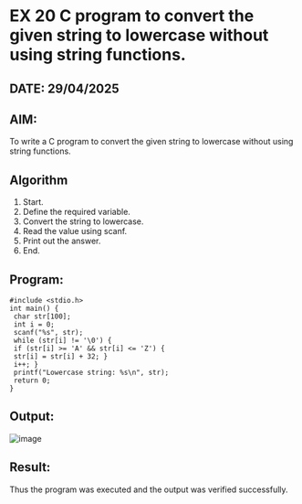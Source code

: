 # EX 20 C program to convert the given string to lowercase without using string functions.
## DATE: 29/04/2025
## AIM:
To write a C program to convert the given string to lowercase without using string functions.

## Algorithm
1. Start.
2. Define the required variable.
3. Convert the string to lowercase.
4. Read the value using scanf.
5. Print out the answer.
6. End.  

## Program:
```
#include <stdio.h>
int main() {
 char str[100];
 int i = 0;
 scanf("%s", str);
 while (str[i] != '\0') {
 if (str[i] >= 'A' && str[i] <= 'Z') {
 str[i] = str[i] + 32; }
 i++; }
 printf("Lowercase string: %s\n", str);
 return 0;
}
```

## Output:

![image](https://github.com/user-attachments/assets/3c9c18ad-2f51-47c5-8bd8-4c6fb0a7b921)


## Result:
Thus the program was executed and the output was verified successfully.
